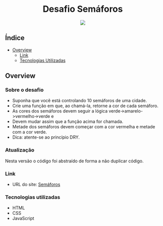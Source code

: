 <h1 align="center">
	Desafio Semáforos
</h1>

<div align="center">
 <img src="https://cdn.discordapp.com/attachments/1004504690974801981/1022883019956170802/semaforos.png">
</div>

## Índice

- [Overview](#overview)
  - [Link](#link)
  - [Tecnologias Utilizadas](#tecnologias-utilizadas)

## Overview

### Sobre o desafio

* Suponha que você está controlando 10 semáforos de uma cidade.
* Crie uma função em que, ao chamá-la, retorne a cor de cada semáforo.
* As cores dos semáforos devem seguir a lógica verde->amarelo->vermelho->verde e
* Devem mudar assim que a função acima for chamada.
* Metade dos semáforos devem começar com a cor vermelha e metade com a cor verde.
* Dica: atente-se ao princípio DRY.

### Atualização

Nesta versão o código foi abstraído de forma a não duplicar código.

### Link

- URL do site: [Semáforos](https://larissa-pinheiro.github.io/semaforos/)

### Tecnologias utilizadas

- HTML
- CSS
- JavaScript
